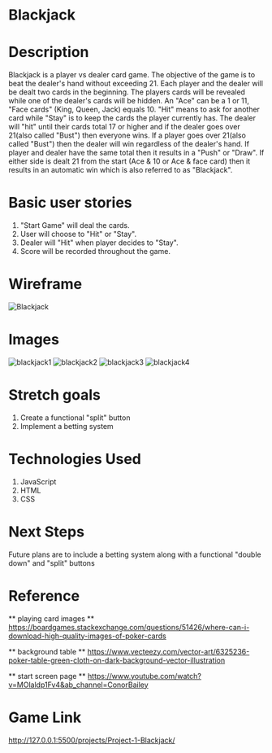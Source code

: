 # Blackjack


# Description
Blackjack is a player vs dealer card game.  The objective of the game is to beat the dealer's hand without exceeding 21.  Each player and the dealer will be dealt two cards in the beginning.  The players cards will be revealed while one of the dealer's cards will be hidden.  An "Ace" can be a 1 or 11, "Face cards" (King, Queen, Jack) equals 10.  "Hit" means to ask for another card while "Stay" is to keep the cards the player currently has.  The dealer will "hit" until their cards total 17 or higher and if the dealer goes over 21(also called "Bust") then everyone wins.  If a player goes over 21(also called "Bust") then the dealer will win regardless of the dealer's hand.  If player and dealer have the same total then it results in a "Push" or "Draw".  If either side is dealt 21 from the start (Ace & 10 or Ace & face card) then it results in an automatic win which is also referred to as "Blackjack".

# Basic user stories
1) "Start Game" will deal the cards.
2) User will choose to "Hit" or "Stay".
3) Dealer will "Hit" when player decides to "Stay".
4) Score will be recorded throughout the game.

# Wireframe
![Blackjack](https://user-images.githubusercontent.com/101623317/162050424-932acd0f-df61-4928-804e-a2de384de318.png)

# Images

![blackjack1](https://user-images.githubusercontent.com/101623317/162828638-6c555425-4f9f-461f-b791-cb187ab762f9.png)
![blackjack2](https://user-images.githubusercontent.com/101623317/162828648-7198fe31-25d6-44da-8b46-d0804f690769.png)
![blackjack3](https://user-images.githubusercontent.com/101623317/162828660-9a4ee250-bfd6-4f9f-8ee8-1cfd42b88d55.png)
![blackjack4](https://user-images.githubusercontent.com/101623317/162828666-7a76c9b2-5099-42c3-aaa7-64144e6ca6c0.png)

# Stretch goals

1) Create a functional "split" button
2) Implement a betting system

# Technologies Used

1) JavaScript
2) HTML
3) CSS

# Next Steps

Future plans are to include a betting system along with a functional "double down" and "split" buttons

# Reference
** playing card images **
https://boardgames.stackexchange.com/questions/51426/where-can-i-download-high-quality-images-of-poker-cards 

** background table ** 
https://www.vecteezy.com/vector-art/6325236-poker-table-green-cloth-on-dark-background-vector-illustration

** start screen page ** 
https://www.youtube.com/watch?v=MOlaldp1Fv4&ab_channel=ConorBailey

# Game Link

http://127.0.0.1:5500/projects/Project-1-Blackjack/
